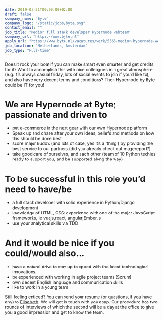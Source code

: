 ```yaml
---
date: 2019-03-31T00:00:00+02:00
draft: false
company_name: "Byte"
company_logo: "/static/jobs/byte.svg"
contact_email: ""
job_title: "Medior full stack developer Hypernode webteam"
company_url: "https://www.byte.nl"
apply_url: "https://www.byte.nl/vacatures/werk/5565-medior-hypernode-webteam"
job_location: "Netherlands, Amsterdam"
job_type: "Full-time"
---
```


Does it rock your boat if you can make smart even smarter and get credits for it? Want to accomplish this with nice colleagues in a great atmosphere (e.g. it’s always casual friday, lots of social events to join if you’d like to), and also have very decent terms and conditions? Then Hypernode by Byte could be IT for you!

# We are Hypernode at Byte; passionate and driven to
* put e-commerce in the next gear with our own Hypernode platform
* Speak up and chase after your own ideas, beliefs and methods on how this should be done best
* score major kudo’s (and lots of cake, yes it’s a ‘thing’) by providing the best service to our partners (did you already check out magereport?)
* take good care of ourselves, and each other (team of 10 Python techies ready to support you, and be supported along the way)

# To be successful in this role you’d need to have/be
* a full stack developer with solid experience in Python/Django development
* knowledge of HTML, CSS: experience with one of the major JavaScript frameworks, ie vuejs,react, angular,Ember.js
* use your analytical skills via TDD

# And it would be nice if you could/would also…
* have a natural drive to stay up to speed with the latest technological innovations.
* be experienced with working in agile project teams (Scrum)
* own decent English language and communication skills
* like to work in a young team

Still feeling enticed? You can send your resume (or questions, if you have any) to [Elisabeth](mailto:jobs@byte.nl?subject=I'd%20like%20to%20know%20more%20about%20the%20vacancy!). We will get in touch with you asap. Our procedure has two rounds of interviews of which the second will be a day at the office to give you a good impression and get to know the team.

